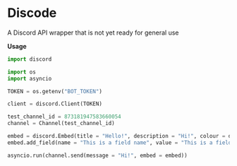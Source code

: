 # Discode
A Discord API wrapper that is not yet ready for general use

**Usage**
```py
import discord

import os
import asyncio

TOKEN = os.getenv("BOT_TOKEN")

client = discord.Client(TOKEN)

test_channel_id = 873181947583660054
channel = Channel(test_channel_id)

embed = discord.Embed(title = "Hello!", description = "Hi!", colour = discord.Colour.red())
embed.add_field(name = "This is a field name", value = "This is a field value")

asyncio.run(channel.send(message = "Hi!", embed = embed))
```
